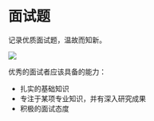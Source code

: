 # 面试题

记录优质面试题，温故而知新。

![](https://cdn.jsdelivr.net/gh/mengsixing/picture/img/images.jpeg)

优秀的面试者应该具备的能力：

- 扎实的基础知识
- 专注于某项专业知识，并有深入研究成果
- 积极的面试态度
